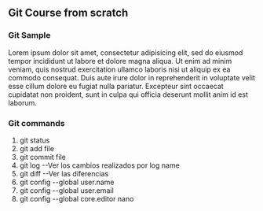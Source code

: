 ## Git Course from scratch

### Git Sample
Lorem ipsum dolor sit amet, consectetur adipisicing elit, sed do eiusmod tempor incididunt ut labore et dolore magna aliqua. Ut enim ad minim veniam, quis nostrud exercitation ullamco laboris nisi ut aliquip ex ea commodo consequat. Duis aute irure dolor in reprehenderit in voluptate velit esse cillum dolore eu fugiat nulla pariatur. Excepteur sint occaecat cupidatat non proident, sunt in culpa qui officia deserunt mollit anim id est laborum.

### Git commands
1. git status
2. git add file
3. git commit file
4. git log --Ver los cambios realizados por log name
5. git diff --Ver las diferencias
6. git config --global user.name
7. git config --global user.email
8. git config --global core.editor nano
